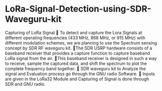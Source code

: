 # LoRa-Signal-Detection-using-SDR-Waveguru-kit
Capturing of LoRa Signal
📌 To detect and capture the Lora Signals at different operating frequencies (433 MHz, 868 MHz, or 915 MHz) with different modulation schemes, we are planning to use the Spectrum sensing concept by SDR RF waveguru kit. 
📌The SDR USRP hardware consists of a baseband receiver that provides a capture function to capture baseband LoRa signal from the air. 
📌This baseband receiver is designed in such a way to receive, sample the captured data, and shift the spectrum to plot the complete frequency band together.
📌 SDR waveguru kit to Analyze the signal and Evaluation process go through the GNU radio Software.
📌 Inputs are given in the LoRa32 Module and Capturing of Signal is done through SDR and GNU radio.
